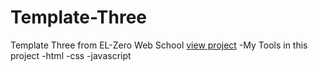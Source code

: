 # Template-Three
Template Three from EL-Zero Web School 
[view project]()
-My Tools in this project
 -html
 -css
 -javascript
